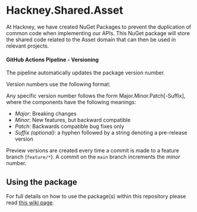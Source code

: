 # Hackney.Shared.Asset
At Hackney, we have created NuGet Packages to prevent the duplication of common code when implementing our APIs.
This NuGet package will store the shared code related to the Asset domain that can then be used in relevant projects. 

#### GitHub Actions Pipeline - Versioning
The pipeline automatically updates the package version number.

Version numbers use the following format:

Any specific version number follows the form Major.Minor.Patch[-Suffix], where the components have the following meanings:

* *Major*: Breaking changes
* *Minor*: New features, but backward compatible
* *Patch*: Backwards compatible bug fixes only
* *Suffix (optional)*: a hyphen followed by a string denoting a pre-release version

Preview versions are created every time a commit is made to a feature branch (`feature/*`). A commit on the `main` branch increments the *minor* number.

## Using the package
For full details on how to use the package(s) within this repository please read 
[this wiki page](https://github.com/LBHackney-IT/lbh-core/wiki/Using-the-package(s)-from-the-Hackney.Core-repository).